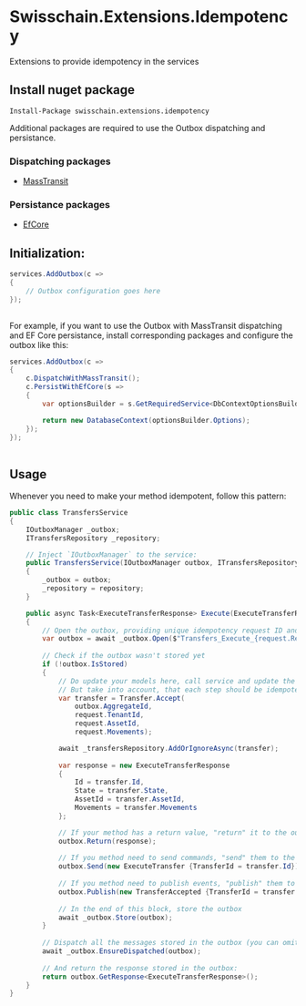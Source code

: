 # Swisschain.Extensions.Idempotency
Extensions to provide idempotency in the services

## Install nuget package

`Install-Package swisschain.extensions.idempotency`

Additional packages are required to use the Outbox dispatching and persistance.

### Dispatching packages

- [MassTransit](https://github.com/swisschain/Swisschain.Extensions.Idempotency.MassTransit)

### Persistance packages

- [EfCore](https://github.com/swisschain/Swisschain.Extensions.Idempotency.EfCore)

## Initialization:


```c#
services.AddOutbox(c =>
{
    // Outbox configuration goes here
});
            
```

For example, if you want to use the Outbox with MassTransit dispatching and EF Core persistance, install corresponding packages and configure the outbox like this:

```c#
services.AddOutbox(c =>
{
    c.DispatchWithMassTransit();
    c.PersistWithEfCore(s =>
    {
        var optionsBuilder = s.GetRequiredService<DbContextOptionsBuilder<DatabaseContext>>();

        return new DatabaseContext(optionsBuilder.Options);
    });
});
    
```

## Usage

Whenever you need to make your method idempotent, follow this pattern:

```c#
public class TransfersService
{
    IOutboxManager _outbox;
    ITransfersRepository _repository;

    // Inject `IOutboxManager` to the service:
    public TransfersService(IOutboxManager outbox, ITransfersRepository repository)
    {
        _outbox = outbox;
        _repository = repository;
    }

    public async Task<ExecuteTransferResponse> Execute(ExecuteTransferRequest request)
    {
        // Open the outbox, providing unique idempotency request ID and optionally factory of the aggregate ID which is created by this method.
        var outbox = await _outbox.Open($"Transfers_Execute_{request.RequestId}", () => _transfersRepository.GetIdAsync());
        
        // Check if the outbox wasn't stored yet
        if (!outbox.IsStored)
        {
            // Do update your models here, call service and update the state whatever you need. 
            // But take into account, that each step should be idempotent itself.
            var transfer = Transfer.Accept(
                outbox.AggregateId,
                request.TenantId,
                request.AssetId,
                request.Movements);

            await _transfersRepository.AddOrIgnoreAsync(transfer);
            
            var response = new ExecuteTransferResponse
            {
                Id = transfer.Id,
                State = transfer.State,
                AssetId = transfer.AssetId,
                Movements = transfer.Movements
            };

            // If your method has a return value, "return" it to the outbox:
            outbox.Return(response);
            
            // If you method need to send commands, "send" them to the outbox:
            outbox.Send(new ExecuteTransfer {TransferId = transfer.Id});
            
            // If you method need to publish events, "publish" them to the outbox:
            outbox.Publish(new TransferAccepted {TransferId = transfer.Id, RequestId = RequestId});
            
            // In the end of this block, store the outbox
            await _outbox.Store(outbox);
        }
        
        // Dispatch all the messages stored in the outbox (you can omit this, if your method doesn't produce messages):
        await _outbox.EnsureDispatched(outbox);
        
        // And return the response stored in the outbox:
        return outbox.GetResponse<ExecuteTransferResponse>();
    }
}

```